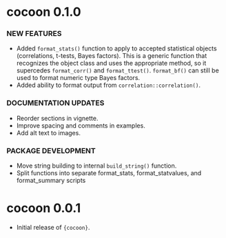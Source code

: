 # cocoon 0.1.0

### NEW FEATURES

* Added `format_stats()` function to apply to accepted statistical objects (correlations, t-tests, Bayes factors). This is a generic function that recognizes the object class and uses the appropriate method, so it supercedes `format_corr()` and `format_ttest()`. `format_bf()` can still be used to format numeric type Bayes factors.
* Added ability to format output from `correlation::correlation()`.

### DOCUMENTATION UPDATES

* Reorder sections in vignette.
* Improve spacing and comments in examples.
* Add alt text to images.

### PACKAGE DEVELOPMENT

* Move string building to internal `build_string()` function.
* Split functions into separate format_stats, format_statvalues, and format_summary scripts


# cocoon 0.0.1

* Initial release of `{cocoon}`.
